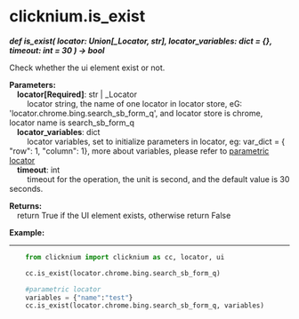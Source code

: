 # clicknium.is_exist
***def is_exist(
        locator: Union[_Locator, str],
        locator_variables: dict = {},
        timeout: int = 30
    ) -> bool***  

Check whether the ui element exist or not.  

**Parameters:**  
    &emsp;**locator[Required]**: str | _Locator   
        &emsp;&emsp; locator string, the name of one locator in locator store, eG: 'locator.chrome.bing.search_sb_form_q', and locator store is chrome, locator name is search_sb_form_q  
    &emsp;**locator_variables**: dict  
        &emsp;&emsp; locator variables,  set to initialize parameters in locator, eg: var_dict = { "row": 1,  "column": 1}, more about variables, please refer to [parametric locator](./doc/automation/parametric_locator.md)  
    &emsp;**timeout**: int  
        &emsp;&emsp; timeout for the operation, the unit is second, and the default value is 30 seconds. 

**Returns:**  
    &emsp;return True if the UI element exists, otherwise return False

**Example:**
***
```python
    from clicknium import clicknium as cc, locator, ui

    cc.is_exist(locator.chrome.bing.search_sb_form_q)

    #parametric locator
    variables = {"name":"test"}
    cc.is_exist(locator.chrome.bing.search_sb_form_q, variables)
```